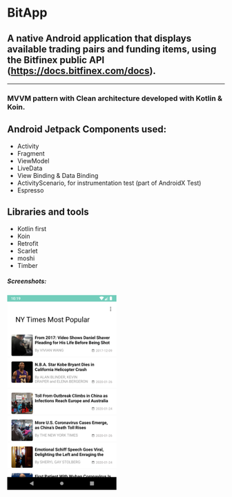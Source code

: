# BitApp

## A native Android application that displays available trading pairs and funding items, using the Bitfinex public API (https://docs.bitfinex.com/docs).
 
---

### MVVM pattern with Clean architecture developed with Kotlin & Koin.

## Android Jetpack Components used:
- Activity
- Fragment
- ViewModel 
- LiveData 
- View Binding & Data Binding
- ActivityScenario, for instrumentation test (part of AndroidX Test) 
- Espresso

## Libraries and tools
- Kotlin first
- Koin 
- Retrofit
- Scarlet 
- moshi 
- Timber

##### Screenshots:
<img alt="NY Times Most Popular Articles" height="450px" src="https://github.com/JabezMMM/NY-Times-Most-Popular-Articles/blob/master/art/screen.png" />